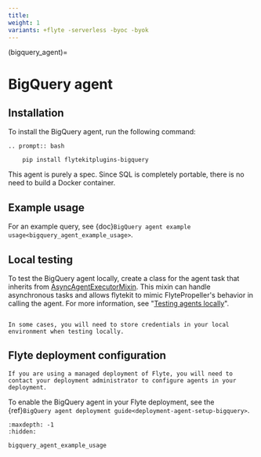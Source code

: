 ```yaml
---
title:
weight: 1
variants: +flyte -serverless -byoc -byok
---
```


(bigquery_agent)=

# BigQuery agent

## Installation

To install the BigQuery agent, run the following command:

```{eval-rst}
.. prompt:: bash

    pip install flytekitplugins-bigquery
```

This agent is purely a spec. Since SQL is completely portable, there is no need to build a Docker container.

## Example usage

For an example query, see {doc}`BigQuery agent example usage<bigquery_agent_example_usage>`.

## Local testing

To test the BigQuery agent locally, create a class for the agent task that inherits from [AsyncAgentExecutorMixin](https://github.com/flyteorg/flytekit/blob/master/flytekit/extend/backend/base_agent.py#L262). This mixin can handle asynchronous tasks and allows flytekit to mimic FlytePropeller's behavior in calling the agent. For more information, see "[Testing agents locally](https://docs.flyte.org/en/latest/flyte_agents/testing_agents_in_a_local_python_environment.html)".

```{note}

In some cases, you will need to store credentials in your local environment when testing locally.

```

## Flyte deployment configuration

```{note}
If you are using a managed deployment of Flyte, you will need to contact your deployment administrator to configure agents in your deployment.
```

To enable the BigQuery agent in your Flyte deployment, see the {ref}`BigQuery agent deployment guide<deployment-agent-setup-bigquery>`.


```{toctree}
:maxdepth: -1
:hidden:

bigquery_agent_example_usage

```
